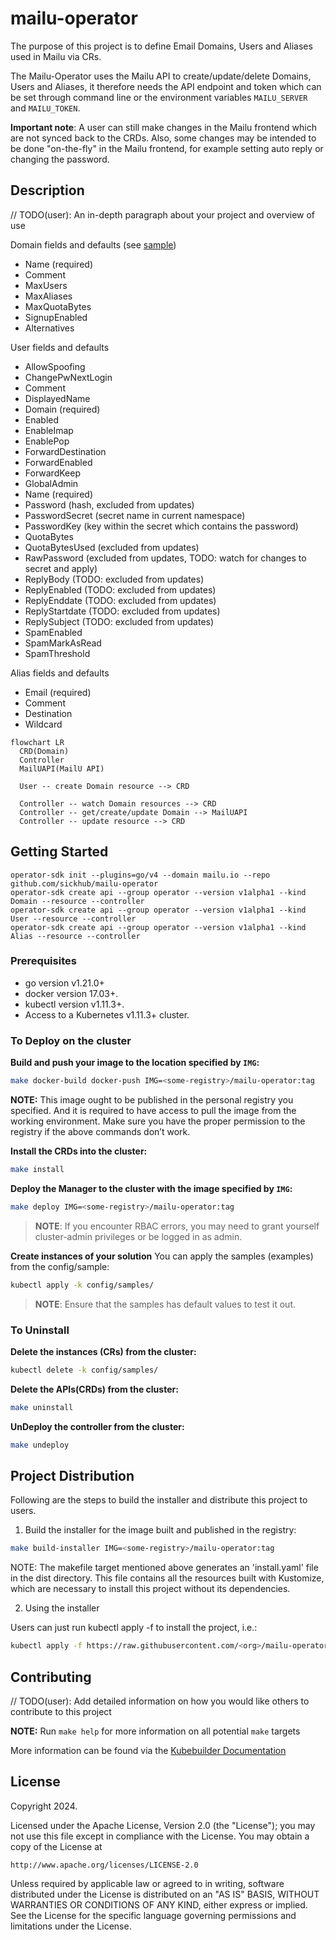 # mailu-operator
The purpose of this project is to define Email Domains, Users and Aliases used in Mailu via CRs.

The Mailu-Operator uses the Mailu API to create/update/delete Domains, Users and Aliases, it therefore needs the API 
endpoint and token which can be set through command line or the environment variables `MAILU_SERVER` and `MAILU_TOKEN`.

**Important note**: A user can still make changes in the Mailu frontend which are not synced back to the CRDs.
Also, some changes may be intended to be done "on-the-fly" in the Mailu frontend, for example setting auto reply or changing the password.

## Description
// TODO(user): An in-depth paragraph about your project and overview of use

Domain fields and defaults (see [sample](config/samples/operator_v1alpha1_domain.yaml))
- Name (required)
- Comment
- MaxUsers
- MaxAliases
- MaxQuotaBytes
- SignupEnabled
- Alternatives

User fields and defaults
- AllowSpoofing
- ChangePwNextLogin
- Comment
- DisplayedName
- Domain (required)
- Enabled
- EnableImap
- EnablePop
- ForwardDestination
- ForwardEnabled
- ForwardKeep
- GlobalAdmin
- Name (required)
- Password (hash, excluded from updates)
- PasswordSecret (secret name in current namespace)
- PasswordKey (key within the secret which contains the password)
- QuotaBytes
- QuotaBytesUsed (excluded from updates)
- RawPassword (excluded from updates, TODO: watch for changes to secret and apply)
- ReplyBody (TODO: excluded from updates)
- ReplyEnabled (TODO: excluded from updates)
- ReplyEnddate (TODO: excluded from updates)
- ReplyStartdate (TODO: excluded from updates)
- ReplySubject (TODO: excluded from updates)
- SpamEnabled
- SpamMarkAsRead
- SpamThreshold

Alias fields and defaults
- Email (required)
- Comment
- Destination
- Wildcard

```mermaid
flowchart LR
  CRD(Domain)
  Controller
  MailUAPI(MailU API)
  
  User -- create Domain resource --> CRD
  
  Controller -- watch Domain resources --> CRD
  Controller -- get/create/update Domain --> MailUAPI
  Controller -- update resource --> CRD
```

## Getting Started

```shell
operator-sdk init --plugins=go/v4 --domain mailu.io --repo github.com/sickhub/mailu-operator
operator-sdk create api --group operator --version v1alpha1 --kind Domain --resource --controller
operator-sdk create api --group operator --version v1alpha1 --kind User --resource --controller
operator-sdk create api --group operator --version v1alpha1 --kind Alias --resource --controller
```

### Prerequisites
- go version v1.21.0+
- docker version 17.03+.
- kubectl version v1.11.3+.
- Access to a Kubernetes v1.11.3+ cluster.

### To Deploy on the cluster
**Build and push your image to the location specified by `IMG`:**

```sh
make docker-build docker-push IMG=<some-registry>/mailu-operator:tag
```

**NOTE:** This image ought to be published in the personal registry you specified.
And it is required to have access to pull the image from the working environment.
Make sure you have the proper permission to the registry if the above commands don’t work.

**Install the CRDs into the cluster:**

```sh
make install
```

**Deploy the Manager to the cluster with the image specified by `IMG`:**

```sh
make deploy IMG=<some-registry>/mailu-operator:tag
```

> **NOTE**: If you encounter RBAC errors, you may need to grant yourself cluster-admin
privileges or be logged in as admin.

**Create instances of your solution**
You can apply the samples (examples) from the config/sample:

```sh
kubectl apply -k config/samples/
```

>**NOTE**: Ensure that the samples has default values to test it out.

### To Uninstall
**Delete the instances (CRs) from the cluster:**

```sh
kubectl delete -k config/samples/
```

**Delete the APIs(CRDs) from the cluster:**

```sh
make uninstall
```

**UnDeploy the controller from the cluster:**

```sh
make undeploy
```

## Project Distribution

Following are the steps to build the installer and distribute this project to users.

1. Build the installer for the image built and published in the registry:

```sh
make build-installer IMG=<some-registry>/mailu-operator:tag
```

NOTE: The makefile target mentioned above generates an 'install.yaml'
file in the dist directory. This file contains all the resources built
with Kustomize, which are necessary to install this project without
its dependencies.

2. Using the installer

Users can just run kubectl apply -f <URL for YAML BUNDLE> to install the project, i.e.:

```sh
kubectl apply -f https://raw.githubusercontent.com/<org>/mailu-operator/<tag or branch>/dist/install.yaml
```

## Contributing
// TODO(user): Add detailed information on how you would like others to contribute to this project

**NOTE:** Run `make help` for more information on all potential `make` targets

More information can be found via the [Kubebuilder Documentation](https://book.kubebuilder.io/introduction.html)

## License

Copyright 2024.

Licensed under the Apache License, Version 2.0 (the "License");
you may not use this file except in compliance with the License.
You may obtain a copy of the License at

    http://www.apache.org/licenses/LICENSE-2.0

Unless required by applicable law or agreed to in writing, software
distributed under the License is distributed on an "AS IS" BASIS,
WITHOUT WARRANTIES OR CONDITIONS OF ANY KIND, either express or implied.
See the License for the specific language governing permissions and
limitations under the License.

